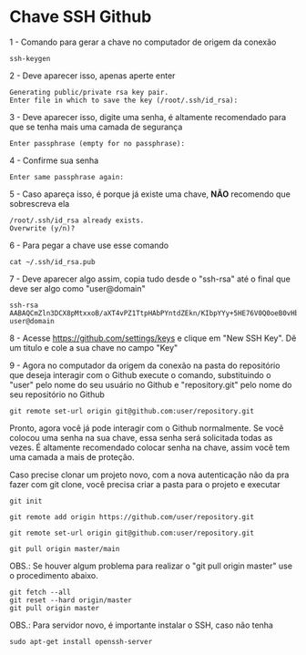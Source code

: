 # Chave SSH Github

1 - Comando para gerar a chave no computador de origem da conexão
```
ssh-keygen
```

2 - Deve aparecer isso, apenas aperte enter
```
Generating public/private rsa key pair.
Enter file in which to save the key (/root/.ssh/id_rsa):
```

3 - Deve aparecer isso, digite uma senha, é altamente recomendado para que se tenha mais uma camada de segurança
```
Enter passphrase (empty for no passphrase):
```

4 - Confirme sua senha
```
Enter same passphrase again:
```

5 - Caso apareça isso, é porque já existe uma chave, <b>NÃO</b> recomendo que sobrescreva ela
```
/root/.ssh/id_rsa already exists.
Overwrite (y/n)?
```

6 - Para pegar a chave use esse comando
```
cat ~/.ssh/id_rsa.pub
```

7 - Deve aparecer algo assim, copia tudo desde o "ssh-rsa" até o final que deve ser algo como "user@domain"
```
ssh-rsa AABAQCmZln3DCX8pMtxxoB/aXT4vPZ1TtpHAbPYntdZEkn/KIbpYYy+5HE76V0Q0oeB0vHbFuI9esZlB+gd8ik9MoJnuu5E/kVxPeJuSmUUyeKaEm5YYrXkYJmg0R9a4VI7yR0o5pUJwOhVhUGVG1JsX0AjWTBpJLjryWxqmWpdKCzlBVMCwKoHx8tGrcoJ8hboufk5za634PJYYb6XY0NcJGi5SwYVz7inxiGKWN8DJXiXvtqxq+v0nSvfmbmVDSv1tEuG3Hut89vGi1xSqHgZ1aoAtIPZPW/nXBW68qTjgjoISlBa user@domain
```

8 - Acesse https://github.com/settings/keys e clique em "New SSH Key". Dê um titulo e cole a sua chave no campo "Key"

9 - Agora no computador da origem da conexão na pasta do repositório que deseja interagir com o Github execute o comando, substituindo o "user" pelo nome do seu usuário no Github e "repository.git" pelo nome do seu repositório no Github
```
git remote set-url origin git@github.com:user/repository.git
```

Pronto, agora você já pode interagir com o Github normalmente. Se você colocou uma senha na sua chave, essa senha será solicitada todas as vezes. É altamente recomendado colocar senha na chave, assim você tem uma camada a mais de proteção.

Caso precise clonar um projeto novo, com a nova autenticação não da pra fazer com git clone, você precisa criar a pasta para o projeto e executar
```
git init

git remote add origin https://github.com/user/repository.git

git remote set-url origin git@github.com:user/repository.git

git pull origin master/main
```

OBS.: Se houver algum problema para realizar o "git pull origin master" use o procedimento abaixo.

```
git fetch --all
git reset --hard origin/master
git pull origin master
```

OBS.: Para servidor novo, é importante instalar o SSH, caso não tenha

```
sudo apt-get install openssh-server
```
